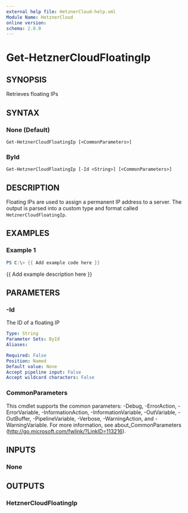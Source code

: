 ```yaml
---
external help file: HetznerCloud-help.xml
Module Name: HetznerCloud
online version:
schema: 2.0.0
---
```

# Get-HetznerCloudFloatingIp

## SYNOPSIS

Retrieves floating IPs

## SYNTAX

### None (Default)

```
Get-HetznerCloudFloatingIp [<CommonParameters>]
```

### ById

```
Get-HetznerCloudFloatingIp [-Id <String>] [<CommonParameters>]
```

## DESCRIPTION

Floating IPs are used to assign a permanent IP address to a server. The output is parsed into a custom type and format called `HetznerCloudFloatingIp`.

## EXAMPLES

### Example 1

```powershell
PS C:\> {{ Add example code here }}
```

{{ Add example description here }}

## PARAMETERS

### -Id

The ID of a floating IP

```yaml
Type: String
Parameter Sets: ById
Aliases:

Required: False
Position: Named
Default value: None
Accept pipeline input: False
Accept wildcard characters: False
```

### CommonParameters

This cmdlet supports the common parameters: -Debug, -ErrorAction, -ErrorVariable, -InformationAction, -InformationVariable, -OutVariable, -OutBuffer, -PipelineVariable, -Verbose, -WarningAction, and -WarningVariable.
For more information, see about_CommonParameters (http://go.microsoft.com/fwlink/?LinkID=113216).

## INPUTS

### None

## OUTPUTS

### HetznerCloudFloatingIp
